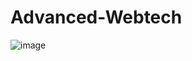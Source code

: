 # Advanced-Webtech
![image](https://user-images.githubusercontent.com/60177352/152039239-053ec9b5-5411-4c93-b01a-cb86122def2a.png)
